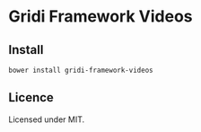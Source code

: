 # Gridi Framework Videos

## Install
`bower install gridi-framework-videos`

## Licence

Licensed under MIT.